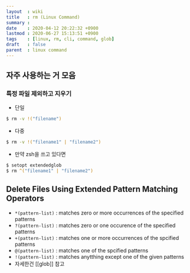 ```yaml
---
layout  : wiki
title   : rm (Linux Command)
summary : 
date    : 2020-04-12 20:22:32 +0900
lastmod : 2020-06-27 15:13:51 +0900
tags    : [linux, rm, cli, command, glob]
draft   : false
parent  : linux command
---
```


## 자주 사용하는 거 모음

### 특정 파일 제외하고 지우기
* 단일
```bash
$ rm -v !("filename")
```
* 다중
```bash
$ rm -v !("filename1" | "filename2")
```
* 만약 zsh을 쓰고 있다면
```zsh
$ setopt extendedglob
$ rm ^("filename1" | "filename2")
```

## Delete Files Using Extended Pattern Matching Operators

* `*(pattern-list)` : matches zero or more occurrences of the specified patterns
* `?(pattern-list)` : matches zero or one occurence of the specified patterns
* `+(pattern-list)` : matches one or more occurrences of the spcified patterns
* `@(pattern-list)` : matches one of the spcified patterns
* `!(pattern-list)` : matches anytthing except one of the given patterns
* 자세한건 [[glob]] 참고
